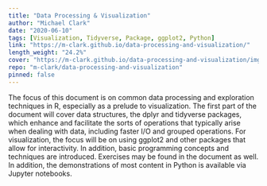 ```yaml
---
title: "Data Processing & Visualization"
author: "Michael Clark"
date: "2020-06-10"
tags: [Visualization, Tidyverse, Package, ggplot2, Python]
link: "https://m-clark.github.io/data-processing-and-visualization/"
length_weight: "24.2%"
cover: "https://m-clark.github.io/data-processing-and-visualization/img/nineteeneightyR.png"
repo: "m-clark/data-processing-and-visualization"
pinned: false
---
```


The focus of this document is on common data processing and exploration techniques in R, especially as a prelude to visualization. The first part of the document will cover data structures, the dplyr and tidyverse packages, which enhance and facilitate the sorts of operations that typically arise when dealing with data, including faster I/O and grouped operations. For visualization, the focus will be on using ggplot2 and other packages that allow for interactivity. In addition, basic programming concepts and techniques are introduced. Exercises may be found in the document as well. In addition, the demonstrations of most content in Python is available via Jupyter notebooks.
